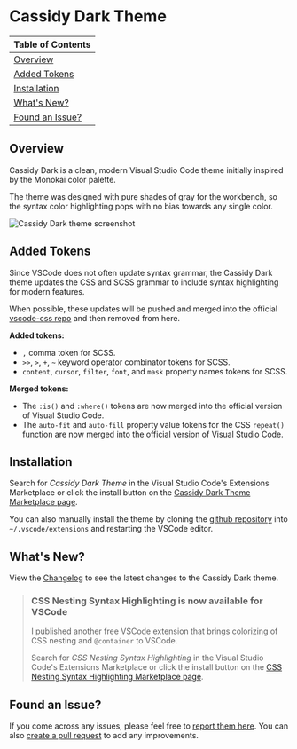# Cassidy Dark Theme

| Table of Contents |
| -- |
| [Overview](#overview) |
| [Added Tokens](#added-tokens) |
| [Installation](#installation) |
| [What's New?](#whats-new) |
| [Found an Issue?](#found-an-issue) |

## Overview

Cassidy Dark is a clean, modern Visual Studio Code theme initially inspired by the Monokai color palette.

The theme was designed with pure shades of gray for the workbench, so the syntax color highlighting pops with no bias towards any single color.

![Cassidy Dark theme screenshot](https://raw.githubusercontent.com/jacobcassidy/vscode-cassidy-dark-theme/main/images/cassidy-dark-theme-screenshot.png)

## Added Tokens

Since VSCode does not often update syntax grammar, the Cassidy Dark theme updates the CSS and SCSS grammar to include syntax highlighting for modern features.

When possible, these updates will be pushed and merged into the official [vscode-css repo](https://github.com/microsoft/) and then removed from here.

**Added tokens:**

- `,` comma token for SCSS.
- `>>`, `>`, `+`, `~` keyword operator combinator tokens for SCSS.
- `content`, `cursor`, `filter`, `font`, and `mask` property names tokens for SCSS.

**Merged tokens:**

- The `:is()` and `:where()` tokens are now merged into the official version of Visual Studio Code.
- The `auto-fit` and `auto-fill` property value tokens for the CSS `repeat()` function are now merged into the official version of Visual Studio Code.

## Installation

Search for _Cassidy Dark Theme_ in the Visual Studio Code's Extensions Marketplace or click the install button on the [Cassidy Dark Theme Marketplace page](https://marketplace.visualstudio.com/items?itemName=jacobcassidy.cassidy-dark).

You can also manually install the theme by cloning the [github repository](https://github.com/jacobcassidy/vscode-cassidy-dark-theme) into `~/.vscode/extensions` and restarting the VSCode editor.

## What's New?

View the [Changelog](https://github.com/jacobcassidy/vscode-cassidy-dark-theme/blob/main/CHANGELOG.md) to see the latest changes to the Cassidy Dark theme.

> ### CSS Nesting Syntax Highlighting is now available for VSCode
>
> I published another free VSCode extension that brings colorizing of CSS nesting and `@container` to VSCode.
>
> Search for _CSS Nesting Syntax Highlighting_ in the Visual Studio Code's Extensions Marketplace or click the install button on the [CSS Nesting Syntax Highlighting Marketplace page](https://marketplace.visualstudio.com/items?itemName=jacobcassidy.css-nesting-syntax-highlighting).
>

## Found an Issue?

If you come across any issues, please feel free to [report them here](https://github.com/jacobcassidy/vscode-cassidy-dark-theme/issues). You can also [create a pull request](https://github.com/jacobcassidy/vscode-cassidy-dark-theme/pulls) to add any improvements.
